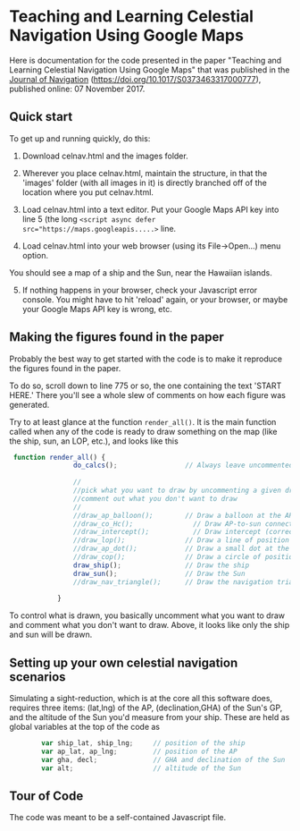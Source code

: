 # Teaching and Learning Celestial Navigation Using Google Maps


Here is documentation for the code presented in the paper "Teaching and
Learning Celestial Navigation Using Google Maps" that was published in
the [Journal of Navigation](https://www.cambridge.org/core/journals/journal-of-navigation) (https://doi.org/10.1017/S0373463317000777), published
online: 07 November 2017.

## Quick start

To get up and running quickly, do this:

1. Download celnav.html and the images folder.

2. Wherever you place celnav.html, maintain the structure, in that the 'images' folder (with all images in it) is directly branched off of the location
where you put celnav.html.

3. Load celnav.html into a text editor.  Put your Google Maps API key into line 5 (the
long `<script async defer src="https://maps.googleapis.....>` line.

4. Load celnav.html into your web browser (using its File->Open...) menu option.

You should see a map of a ship and the Sun, near the Hawaiian islands.

5. If nothing happens in your browser, check your Javascript error console. You might have to hit 'reload' again, or your browser, or
maybe your Google Maps API key is wrong, etc.

## Making the figures found in the paper 

Probably the best way to get started with the code is to make it reproduce the figures found in the paper.

To do so, scroll down to line 775 or so, the one containing the text 'START HERE.' There you'll see a whole slew
of comments on how each figure was generated. 

Try to at least glance at the function ``render_all()``.  It is the main function called
when any of the code is ready to draw something on the map (like the ship, sun, an LOP, etc.),
and looks like this
```javascript
 function render_all() {
                do_calcs();                 // Always leave uncommented
                
                //
                //pick what you want to draw by uncommenting a given draw_... line
                //comment out what you don't want to draw
                //
                //draw_ap_balloon();        // Draw a balloon at the AP
                //draw_co_Hc();               // Draw AP-to-sun connectors
                //draw_intercept();           // Draw intercept (corrections to calculated vs. observed delta H's)
                //draw_lop();               // Draw a line of position
                //draw_ap_dot();            // Draw a small dot at the AP
                //draw_cop();               // Draw a circle of position
                draw_ship();                // Draw the ship
                draw_sun();                 // Draw the Sun
                //draw_nav_triangle();      // Draw the navigation triangle (connecting the north pole, AP, and GP)
                
            }
```

To control what is drawn, you basically uncomment what you want to draw and comment what you don't want to draw. Above,
it looks like only the ship and sun will be drawn.

## Setting up your own celestial navigation scenarios

Simulating a sight-reduction, which is at the core all this software does, requires three items: (lat,lng) of the AP, (declination,GHA) of the Sun's GP, and the altitude of the Sun you'd measure
from your ship.  These are held as global variables at the top of the code as

```javascript
        var ship_lat, ship_lng;     // position of the ship
        var ap_lat, ap_lng;         // position of the AP
        var gha, decl;              // GHA and declination of the Sun
        var alt;                    // altitude of the Sun
```



## Tour of Code

The code was meant to be a self-contained Javascript file.  



